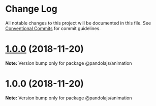 # Change Log

All notable changes to this project will be documented in this file.
See [Conventional Commits](https://conventionalcommits.org) for commit guidelines.

# [1.0.0](https://github.com/dancon/animation.js/compare/@pandolajs/animation@1.0.0...@pandolajs/animation@1.0.0) (2018-11-20)

**Note:** Version bump only for package @pandolajs/animation





# 1.0.0 (2018-11-20)

**Note:** Version bump only for package @pandolajs/animation
